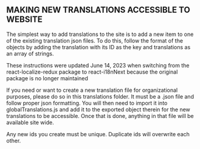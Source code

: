 ## MAKING NEW TRANSLATIONS ACCESSIBLE TO WEBSITE
The simplest way to add translations to the site is to add a new item to one of the existing translation json files.
To do this, follow the format of the objects by adding the translation with its ID as the key and translations as an array of strings.

These instructions were updated June 14, 2023 when switching from the react-localize-redux package to react-i18nNext because the original package is no longer maintained

If you need or want to create a new translation file for organizational purposes, please do so in this translations folder.
It must be a .json file and follow proper json formatting. You will then need to import it into globalTranslations.js and
add it to the exported object therein for the new translations to be accessible. Once that is done, anything in that file will be available site wide.

Any new ids you create must be unique. Duplicate ids will overwrite each other.